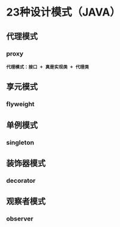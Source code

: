 # 23种设计模式（JAVA） #
## 代理模式 ##
### proxy ###
**```代理模式：接口 + 真是实现类 + 代理类```**

## 享元模式 ##
### flyweight ###

## 单例模式 ##
### singleton ###

## 装饰器模式 ##
### decorator ###

## 观察者模式 ##
### observer ###
